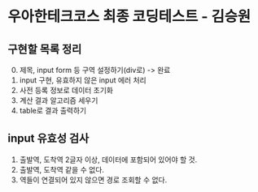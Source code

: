 # 우아한테크코스 최종 코딩테스트 - 김승원

## 구현할 목록 정리
0. 제목, input form 등 구역 설정하기(div로) -> 완료
1. input 구현, 유효하지 않은 input 에러 처리
2. 사전 등록 정보로 데이터 초기화
3. 계산 결과 알고리즘 세우기
4. table로 결과 출력하기

## input 유효성 검사
1. 출발역, 도착역 2글자 이상, 데이터에 포함되어 있어야 할 것.
2. 출발역, 도착역 같을 수 없다.
3. 역들이 연결되어 있지 않으면 경로 조회할 수 없다.
